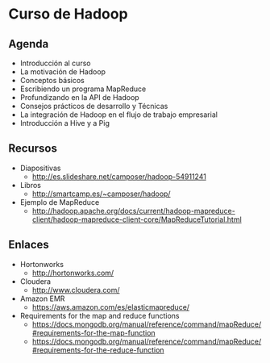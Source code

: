 # Curso de Hadoop

## Agenda

- Introducción al curso
- La motivación de Hadoop
- Conceptos básicos
- Escribiendo un programa MapReduce
- Profundizando en la API de Hadoop
- Consejos prácticos de desarrollo y Técnicas
- La integración de Hadoop en el flujo de trabajo empresarial
- Introducción a Hive y a Pig

## Recursos

- Diapositivas
  - http://es.slideshare.net/camposer/hadoop-54911241
- Libros
  - http://smartcamp.es/~camposer/hadoop/
- Ejemplo de MapReduce
  - http://hadoop.apache.org/docs/current/hadoop-mapreduce-client/hadoop-mapreduce-client-core/MapReduceTutorial.html

## Enlaces

- Hortonworks
  - http://hortonworks.com/
- Cloudera
  - http://www.cloudera.com/
- Amazon EMR 
  - https://aws.amazon.com/es/elasticmapreduce/
- Requirements for the map and reduce functions
  - https://docs.mongodb.org/manual/reference/command/mapReduce/#requirements-for-the-map-function
  - https://docs.mongodb.org/manual/reference/command/mapReduce/#requirements-for-the-reduce-function

